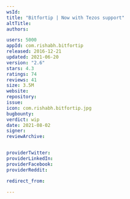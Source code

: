 ```yaml
---
wsId: 
title: "Bitfortip | Now with Tezos support"
altTitle: 
authors:

users: 5000
appId: com.rishabh.bitfortip
released: 2016-12-21
updated: 2021-06-20
version: "2.6"
stars: 4.3
ratings: 74
reviews: 41
size: 3.5M
website: 
repository: 
issue: 
icon: com.rishabh.bitfortip.jpg
bugbounty: 
verdict: wip
date: 2021-08-02
signer: 
reviewArchive:


providerTwitter: 
providerLinkedIn: 
providerFacebook: 
providerReddit: 

redirect_from:

---
```



